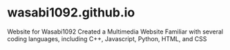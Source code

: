 # wasabi1092.github.io
Website for Wasabi1092
Created a Multimedia Website 
Familiar with several coding languages, including C++, Javascript, Python, HTML, and CSS

